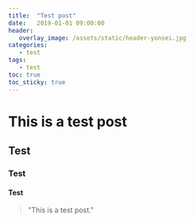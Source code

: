 ```yaml
---
title:  "Test post"
date:   2019-01-01 09:00:00
header:
   overlay_image: /assets/static/header-yonsei.jpg
categories: 
   - test
tags:
   - test
toc: true
toc_sticky: true
---
```


# This is a test post

## Test

### Test

<!--more-->

#### Test

> "This is a test post."




